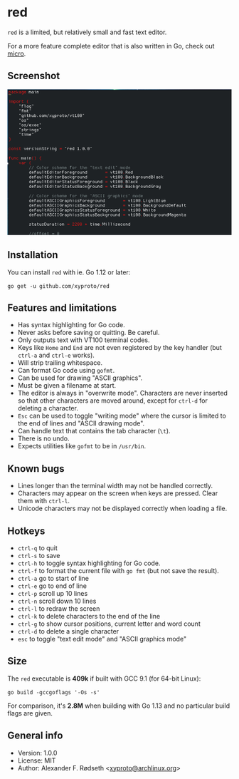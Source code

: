 # red

`red` is a limited, but relatively small and fast text editor.

For a more feature complete editor that is also written in Go, check out [micro](https://github.com/zyedidia/micro).

## Screenshot

![screenshot](img/screenshot.png)

## Installation

You can install `red` with ie. Go 1.12 or later:

    go get -u github.com/xyproto/red

## Features and limitations

* Has syntax highlighting for Go code.
* Never asks before saving or quitting. Be careful.
* Only outputs text with VT100 terminal codes.
* Keys like `Home` and `End` are not even registered by the key handler (but `ctrl-a` and `ctrl-e` works).
* Will strip trailing whitespace.
* Can format Go code using `gofmt`.
* Can be used for drawing "ASCII graphics".
* Must be given a filename at start.
* The editor is always in "overwrite mode". Characters are never inserted so that other characters are moved around, except for `ctrl-d` for deleting a character.
* `Esc` can be used to toggle "writing mode" where the cursor is limited to the end of lines and "ASCII drawing mode".
* Can handle text that contains the tab character (`\t`).
* There is no undo.
* Expects utilities like `gofmt` to be in `/usr/bin`.

## Known bugs

* Lines longer than the terminal width may not be handled correctly.
* Characters may appear on the screen when keys are pressed. Clear them with `ctrl-l`.
* Unicode characters may not be displayed correctly when loading a file.

## Hotkeys

* `ctrl-q` to quit
* `ctrl-s` to save
* `ctrl-h` to toggle syntax highlighting for Go code.
* `ctrl-f` to format the current file with `go fmt` (but not save the result).
* `ctrl-a` go to start of line
* `ctrl-e` go to end of line
* `ctrl-p` scroll up 10 lines
* `ctrl-n` scroll down 10 lines
* `ctrl-l` to redraw the screen
* `ctrl-k` to delete characters to the end of the line
* `ctrl-g` to show cursor positions, current letter and word count
* `ctrl-d` to delete a single character
* `esc` to toggle "text edit mode" and "ASCII graphics mode"

## Size

The `red` executable is **409k** if built with GCC 9.1 (for 64-bit Linux):

    go build -gccgoflags '-Os -s'

For comparison, it's **2.8M** when building with Go 1.13 and no particular build flags are given.

## General info

* Version: 1.0.0
* License: MIT
* Author: Alexander F. Rødseth &lt;xyproto@archlinux.org&gt;
